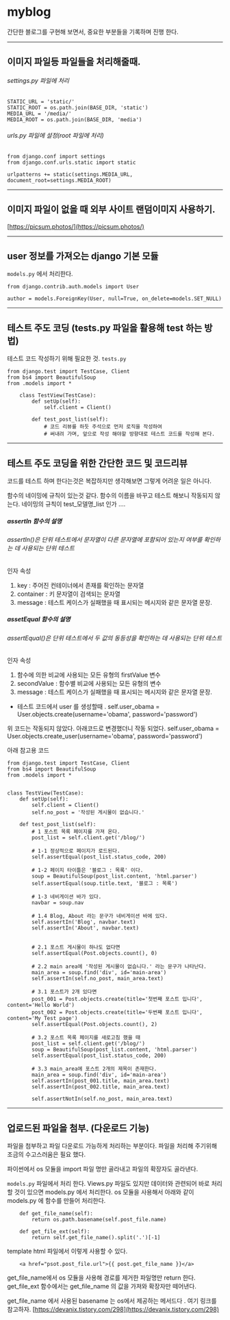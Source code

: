# myblog
간단한 블로그를 구현해 보면서, 중요한 부분들을 기록하며 진행 한다.

***

## 이미지 파일등 파일들을 처리해줄때.
###### settings.py 파일에 처리

    STATIC_URL = 'static/'
    STATIC_ROOT = os.path.join(BASE_DIR, 'static')
    MEDIA_URL = '/media/'
    MEDIA_ROOT = os.path.join(BASE_DIR, 'media')

###### urls.py 파일에 설정(root 파일에 처리)

    from django.conf import settings
    from django.conf.urls.static import static

    urlpatterns += static(settings.MEDIA_URL, document_root=settings.MEDIA_ROOT)

***


## 이미지 파일이 없을 때 외부 사이트 랜덤이미지 사용하기.

[https://picsum.photos/](https://picsum.photos/)


***

## user 정보를 가져오는 django 기본 모듈
`models.py` 에서 처리한다.

    from django.contrib.auth.models import User

    author = models.ForeignKey(User, null=True, on_delete=models.SET_NULL)


***

## 테스트 주도 코딩 (tests.py 파일을 활용해 test 하는 방법)
테스트 코드 작성하기 위해 필요한 것.  `tests.py`

    from django.test import TestCase, Client
    from bs4 import BeautifulSoup
    from .models import *

```
    class TestView(TestCase):
        def setUp(self):
            self.client = Client()
        
        def test_post_list(self):
            # 코드 리뷰를 하듯 주석으로 먼저 로직을 작성하여
            # 써내려 가며, 앞으로 작성 해야할 방향대로 테스트 코드를 작성해 본다.

```

***

## 테스트 주도 코딩을 위한 간단한 코드 및 코드리뷰
코드를 테스트 하며 한다는것은 복잡하지만 생각해보면 그렇게 어려운 일은 아니다.

함수의 네이밍에 규칙이 있는것 같다.
함수의 이름을 바꾸고 테스트 해보니 작동되지 않는다.
네이밍의 규칙이 test_모델명_list 인가 ....

##### assertIn 함수의 설명
###### assertIn()은 단위 테스트에서 문자열이 다른 문자열에 포함되어 있는지 여부를 확인하는 데 사용되는 단위 테스트

인자 속성
1. key : 주어진 컨테이너에서 존재를 확인하는 문자열
2. container : 키 문자열이 검색되는 문자열
3. message : 테스트 케이스가 실패했을 때 표시되는 메시지와 같은 문자열 문장.

##### assetEqual 함수의 설명
###### assertEqual()은 단위 테스트에서 두 값의 동등성을 확인하는 데 사용되는 단위 테스트

인자 속성
1. 함수에 의한 비교에 사용되는 모든 유형의 firstValue  변수
2. secondValue : 함수별 비교에 사용되는 모든 유형의 변수
3. message : 테스트 케이스가 실패했을 때 표시되는 메시지와 같은 문자열 문장.


- 테스트 코드에서 user 를 생성할때 .
    self.user_obama = User.objects.create(username='obama', password='password')
 
 위 코드는 작동되지 않았다. 아래코드로 변경했더니 작동 되었다.
    self.user_obama = User.objects.create_user(username='obama', password='password')


아래 참고용 코드


```
from django.test import TestCase, Client
from bs4 import BeautifulSoup
from .models import *


class TestView(TestCase):
    def setUp(self):
        self.client = Client()
        self.no_post = '작성된 게시물이 없습니다.'
        
    def test_post_list(self):
        # 1 포스트 목록 페이지를 가져 온다.
        post_list = self.client.get('/blog/')
        
        # 1-1 정상적으로 페이지가 로드된다.
        self.assertEqual(post_list.status_code, 200)

        # 1-2 페이지 타이틀은 '블로그 : 목록' 이다.
        soup = BeautifulSoup(post_list.content, 'html.parser')
        self.assertEqual(soup.title.text, '블로그 : 목록')

        # 1-3 네비게이션 바가 있다.
        navbar = soup.nav
        
        # 1.4 Blog, About 라는 문구가 네비게이션 바에 있다.
        self.assertIn('Blog', navbar.text)
        self.assertIn('About', navbar.text)
        
        
        # 2.1 포스트 게시물이 하나도 없다면
        self.assertEqual(Post.objects.count(), 0)
        
        # 2.2 main area에 '작성된 게시물이 없습니다.' 라는 문구가 나타난다.
        main_area = soup.find('div', id='main-area')
        self.assertIn(self.no_post, main_area.text)
        
        # 3.1 포스트가 2개 있다면
        post_001 = Post.objects.create(title='첫번째 포스트 입니다', content='Hello World')
        post_002 = Post.objects.create(title='두번째 포스트 입니다', content='My Test page')
        self.assertEqual(Post.objects.count(), 2)
        
        # 3.2 포스트 목록 페이지를 새로고침 했을 때
        post_list = self.client.get('/blog/')
        soup = BeautifulSoup(post_list.content, 'html.parser')
        self.assertEqual(post_list.status_code, 200)
        
        # 3.3 main_area에 포스트 2개의 제목이 존재한다.
        main_area = soup.find('div', id='main-area')
        self.assertIn(post_001.title, main_area.text)
        self.assertIn(post_002.title, main_area.text)
        
        self.assertNotIn(self.no_post, main_area.text)

```



***

## 업로드된 파일을 첨부. (다운로드 기능)
파일을 첨부하고 파일 다운로드 가능하게 처리하는 부분이다.
파일을 처리해 주기위해 조금의 수고스러움은 필요 했다.

파이썬에서 os 모듈을 import 파일 명만 골라내고 파일의 확장자도 골라낸다.

`models.py` 파일에서 처리 한다.
Views.py 파일도 있지만 데이터와 관련되어 바로 처리할 것이 있으면 models.py 에서 처리한다.
os 모듈을 사용해서 아래와 같이 models.py 에 함수를 만들어 처리한다.

```
    def get_file_name(self):
        return os.path.basename(self.post_file.name)

    def get_file_ext(self):
        return self.get_file_name().split('.')[-1]

```

template html 파일에서 이렇게 사용할 수 있다.
```
    <a href="psot.post_file.url">{{ post.get_file_name }}</a>
```

get_file_name에서 os 모듈을 사용해 경로를 제거한 파일명만 return 한다.
get_file_ext 함수에서는 get_file_name 의 값을 가져와 확장자만 떼어낸다.

get_file_name 에서 사용된 basename 는 os에서 제공하는 메서드다 .
여기 링크를 참고하자.
[https://devanix.tistory.com/298](https://devanix.tistory.com/298)

